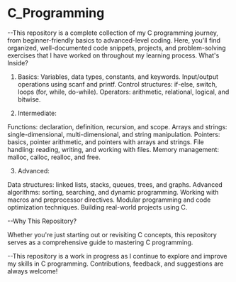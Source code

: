 # C_Programming

--This repository is a complete collection of my C programming journey, from beginner-friendly basics to advanced-level coding. Here, you'll find organized, well-documented code snippets, projects, and problem-solving exercises that I have worked on throughout my learning process.
What's Inside?

  1. Basics:
  Variables, data types, constants, and keywords.
  Input/output operations using scanf and printf.
  Control structures: if-else, switch, loops (for, while, do-while).
  Operators: arithmetic, relational, logical, and bitwise.
  
  2. Intermediate:
  
  Functions: declaration, definition, recursion, and scope.
  Arrays and strings: single-dimensional, multi-dimensional, and string manipulation.
  Pointers: basics, pointer arithmetic, and pointers with arrays and strings.
  File handling: reading, writing, and working with files.
  Memory management: malloc, calloc, realloc, and free.

  3. Advanced:
  
  Data structures: linked lists, stacks, queues, trees, and graphs.
  Advanced algorithms: sorting, searching, and dynamic programming.
  Working with macros and preprocessor directives.
  Modular programming and code optimization techniques.
  Building real-world projects using C.

--Why This Repository?

 Whether you're just starting out or revisiting C concepts, this repository serves as a comprehensive guide to mastering C programming.

--This repository is a work in progress as I continue to explore and improve my skills in C programming. Contributions, feedback, and suggestions are always welcome!
